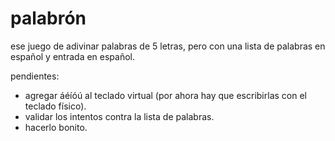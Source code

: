 # palabrón

ese juego de adivinar palabras de 5 letras, pero con una lista de palabras en español y entrada en español.

pendientes:
- agregar áéíóú al teclado virtual (por ahora hay que escribirlas con el teclado físico).
- validar los intentos contra la lista de palabras.
- hacerlo bonito.
